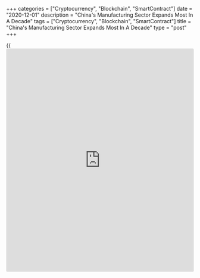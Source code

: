 +++
categories = ["Cryptocurrency", "Blockchain", "SmartContract"]
date = "2020-12-01"
description = "China's Manufacturing Sector Expands Most In A Decade"
tags = ["Cryptocurrency", "Blockchain", "SmartContract"]
title = "China's Manufacturing Sector Expands Most In A Decade"
type = "post"
+++

{{<iframe id="large-banner" src="https://www.bounty.group/#slide=21.0" width="100%" height="600" scrolling="no" style="border: 0px solid rgb(216, 221, 230); border-radius: 3px;">}}

China's manufacturing sector logged its strongest growth in a decade in
November, to indicate a sustained recovery from the Covid-19 outbreak,
survey data from IHS Markit showed Tuesday.

The Caixin manufacturing Purchasing Managers' Index rose to 54.9 in
November from 53.6 in October. A score above 50 indicates expansion in
the sector.

This was the highest score since November 2010. The sector has expanded
in each of the past seven months.

Manufacturing companies reported that production increased at the
fastest pace in ten years driven by new orders as well as further
recovery from the Covid-19 related disruptions seen earlier in the year.

New orders also advanced the most in a decade underpinned by firmer
domestic demand. Growth in new export work was not as marked as that
seen for total new orders.

The sustained and strong upturn in client demand led to the fastest
increase in employment since May 2011. At the same time, firms raised
their purchasing activity at the steepest rate since January 2011.

Greater market demand contributed to stronger inflationary pressures,
with both input costs and output charges rising at sharper rates, the
survey showed.

Business confidence regarding the 12-month outlook for output remained
strongly positive in November, despite easing slightly since October.

"We expect the economic recovery in the post-epidemic era to continue
for several months," Wang Zhe, senior economist at Caixin Insight Group
said.

"At the same time, deciding [how to](https://www.playgroundfx.com/blog/forex-trading-how-to/) gradually withdraw the easing
policies launched during the epidemic will require careful planning as
uncertainties still exist inside and outside China," the economist
added.

For comments and feedback [contact](https://www.playgroundfx.com/contact/): editorial@rtt[news](https://www.letsplayfx.com/blog/forex-news-website/).com

[Economic News][1]

 **What parts of the world are seeing the best (and worst) economic
performances lately? Click[here][2] to check out our [Econ Scorecard][2]
and find out! See up-to-the-moment [ranking](https://www.playgroundfx.com/blog/crypto-exchange-ranking/)s for the best and worst
performers in [GDP][3], [unemployment rate][4], [inflation][5] and much
more.**

   1. www.rtt[news](https://www.letsplayfx.com/blog/forex-news-website/).com/Content/EconomicNews.aspx
   2. www.rtt[news](https://www.letsplayfx.com/blog/forex-news-website/).com/economic-scorecard/world-rank/unemployment-rate/highest-performance.aspx
   3. www.rtt[news](https://www.letsplayfx.com/blog/forex-news-website/).com/economic-scorecard/world-rank/GDP/highest-performance.aspx
   4. www.rtt[news](https://www.letsplayfx.com/blog/forex-news-website/).com/economic-scorecard/world-rank/unemployment-rate/lowest-performance.aspx
   5. www.rtt[news](https://www.letsplayfx.com/blog/forex-news-website/).com/economic-scorecard/world-rank/CPI/highest-performance.aspx